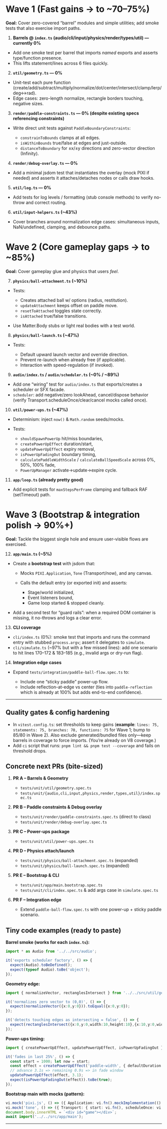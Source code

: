 
# Wave 1 (Fast gains → to ~70–75%)

**Goal:** Cover zero-covered “barrel” modules and simple utilities; add smoke tests that also exercise import paths.

1. **Barrels @ `index.ts` (audio/cli/input/physics/render/types/util) — currently 0%**

* Add one smoke test per barrel that imports *named* exports and asserts type/function presence.
* This lifts statement/lines across 6 files quickly.

2. **`util/geometry.ts` — 0%**

* Unit-test each pure function (create/add/subtract/multiply/normalize/dot/center/intersect/clamp/lerp/deg↔rad).
* Edge cases: zero-length normalize, rectangle borders touching, negative sizes.

3. **`render/paddle-constraints.ts` — 0% (despite existing specs referencing constraints)**

* Write direct unit tests against `PaddleBoundaryConstraints`:

  * `constrainToBounds` clamps at all edges.
  * `isWithinBounds` true/false at edges and just-outside.
  * `distanceToBoundary` for ±x/±y directions and zero-vector direction (Infinity).

4. **`render/debug-overlay.ts` — 0%**

* Add a minimal jsdom test that instantiates the overlay (mock PIXI if needed) and asserts it attaches/detaches nodes or calls draw hooks.

5. **`util/log.ts` — 0%**

* Add tests for log levels / formatting (stub console methods) to verify no-throw and correct routing.

6. **`util/input-helpers.ts` (~43%)**

* Cover branches around normalization edge cases: simultaneous inputs, NaN/undefined, clamping, and debounce paths.

# Wave 2 (Core gameplay gaps → to ~85%)

**Goal:** Cover gameplay glue and physics that users *feel*.

7. **`physics/ball-attachment.ts` (~10%)**

* Tests:

  * Creates attached ball w/ options (radius, restitution).
  * `updateAttachment` keeps offset on paddle move.
  * `resetToAttached` toggles state correctly.
  * `isAttached` true/false transitions.
* Use Matter.Body stubs or light real bodies with a test world.

8. **`physics/ball-launch.ts` (~47%)**

* Tests:

  * Default upward launch vector and override direction.
  * Prevent re-launch when already free (if applicable).
  * Interaction with speed-regulation (if invoked).

9. **`audio/index.ts` / `audio/scheduler.ts` (~0% / ~89%)**

* Add one “wiring” test for `audio/index.ts` that exports/creates a scheduler or SFX facade.
* `scheduler`: add negative/zero lookAhead, cancel/dispose behavior (verify Transport.scheduleOnce/clear/cancel mocks called once).

10. **`util/power-ups.ts` (~47%)**

* Determinism: inject `now()` & `Math.random` seeds/mocks.
* Tests:

  * `shouldSpawnPowerUp` hit/miss boundaries,
  * `createPowerUpEffect` duration/start,
  * `updatePowerUpEffect` expiry removal,
  * `isPowerUpFadingOut` boundary timing,
  * `calculatePaddleWidthScale` / `calculateBallSpeedScale` across 0%, 50%, 100% fade,
  * `PowerUpManager` activate→update→expire cycle.

11. **`app/loop.ts` (already pretty good)**

* Add explicit tests for `maxStepsPerFrame` clamping and fallback RAF (setTimeout) path.

# Wave 3 (Bootstrap & integration polish → 90%+)

**Goal:** Tackle the biggest single hole and ensure user-visible flows are exercised.

12. **`app/main.ts` (~5%)**

* Create a **bootstrap test** with jsdom that:

  * Mocks `PIXI.Application`, `Tone` (Transport/now), and any canvas.
  * Calls the default entry (or exported init) and asserts:

    * Stage/world initialized,
    * Event listeners bound,
    * Game loop started & stopped cleanly.
* Add a second test for “guard rails”: when a required DOM container is missing, it no-throws and logs a clear error.

13. **CLI coverage**

* `cli/index.ts` (0%): smoke test that imports and runs the command entry with stubbed `process.argv`; assert it delegates to `simulate`.
* `cli/simulate.ts` (~97% but with a few missed lines): add one scenario to hit lines 170–172 & 183–185 (e.g., invalid args or dry-run flag).

14. **Integration edge cases**

* Expand `tests/integration/paddle-ball-flow.spec.ts` to:

  * Include one “sticky paddle” power-up flow.
  * Include reflection-at-edge vs center (ties into `paddle-reflection` which is already at 100% but adds end-to-end confidence).

---

## Quality gates & config hardening

* In `vitest.config.ts`: set thresholds to keep gains (**example**: `lines: 75, statements: 75, branches: 70, functions: 75` for Wave 1; bump to 85/80 in Wave 2). Also exclude generated/bundled files only—keep barrels in coverage to force imports. (You’re already on V8 coverage.) 
* Add `ci` script that runs: `pnpm lint && pnpm test --coverage` and fails on threshold drops. 

## Concrete next PRs (bite-sized)

1. **PR A – Barrels & Geometry**

   * `tests/unit/util/geometry.spec.ts`
   * `tests/unit/{audio,cli,input,physics,render,types,util}/index.spec.ts`
2. **PR B – Paddle constraints & Debug overlay**

   * `tests/unit/render/paddle-constraints.spec.ts` (direct to class)
   * `tests/unit/render/debug-overlay.spec.ts`
3. **PR C – Power-ups package**

   * `tests/unit/util/power-ups.spec.ts`
4. **PR D – Physics attach/launch**

   * `tests/unit/physics/ball-attachment.spec.ts` (expanded)
   * `tests/unit/physics/ball-launch.spec.ts` (expanded)
5. **PR E – Bootstrap & CLI**

   * `tests/unit/app/main.bootstrap.spec.ts`
   * `tests/unit/cli/index.spec.ts` & add args case in `simulate.spec.ts`
6. **PR F – Integration edge**

   * Extend `paddle-ball-flow.spec.ts` with one power-up + sticky paddle scenario.

## Tiny code examples (ready to paste)

**Barrel smoke (works for each `index.ts`):**

```ts
import * as Audio from '../../src/audio';

it('exports scheduler factory', () => {
  expect(Audio).toBeDefined();
  expect(typeof Audio).toBe('object');
});
```

**Geometry edge:**

```ts
import { normalizeVector, rectanglesIntersect } from '../../src/util/geometry';

it('normalizes zero vector to (0,0)', () => {
  expect(normalizeVector({x:0,y:0})).toEqual({x:0,y:0});
});

it('detects touching edges as intersecting = false', () => {
  expect(rectanglesIntersect({x:0,y:0,width:10,height:10},{x:10,y:0,width:10,height:10})).toBe(false);
});
```

**Power-ups timing:**

```ts
import { createPowerUpEffect, updatePowerUpEffect, isPowerUpFadingOut } from '../../src/util/power-ups';

it('fades in last 25%', () => {
  const start = 1000; let now = start;
  const effect = createPowerUpEffect('paddle-width', { defaultDuration: 4 }, () => now);
  // advance 3.1s => remaining 0.9s => in fade window
  updatePowerUpEffect(effect, 3.1);
  expect(isPowerUpFadingOut(effect)).toBe(true);
});
```

**Bootstrap main with mocks (pattern):**

```ts
vi.mock('pixi.js', () => ({ Application: vi.fn().mockImplementation(() => ({ stage:{ addChild:vi.fn() }, ticker:{ add:vi.fn() } })) }));
vi.mock('tone', () => ({ Transport: { start: vi.fn(), scheduleOnce: vi.fn(), clear: vi.fn(), cancel: vi.fn() }, now: () => 0 }));
document.body.innerHTML = `<div id="game"></div>`;
await import('../../src/app/main');
```

---
